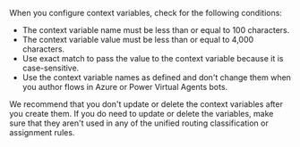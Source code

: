 When you configure context variables, check for the following conditions:

- The context variable name must be less than or equal to 100 characters.
- The context variable value must be less than or equal to 4,000 characters.
- Use exact match to pass the value to the context variable because it is case-sensitive.
- Use the context variable names as defined and don't change them when you author flows in Azure or Power Virtual Agents bots.

We recommend that you don't update or delete the context variables after you create them. If you do need to update or delete the variables, make sure that they aren't used in any of the unified routing classification or assignment rules.